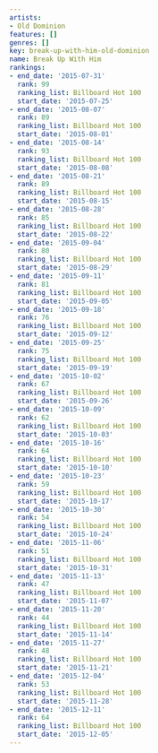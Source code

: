 ```yaml
---
artists:
- Old Dominion
features: []
genres: []
key: break-up-with-him-old-dominion
name: Break Up With Him
rankings:
- end_date: '2015-07-31'
  rank: 99
  ranking_list: Billboard Hot 100
  start_date: '2015-07-25'
- end_date: '2015-08-07'
  rank: 89
  ranking_list: Billboard Hot 100
  start_date: '2015-08-01'
- end_date: '2015-08-14'
  rank: 93
  ranking_list: Billboard Hot 100
  start_date: '2015-08-08'
- end_date: '2015-08-21'
  rank: 89
  ranking_list: Billboard Hot 100
  start_date: '2015-08-15'
- end_date: '2015-08-28'
  rank: 85
  ranking_list: Billboard Hot 100
  start_date: '2015-08-22'
- end_date: '2015-09-04'
  rank: 80
  ranking_list: Billboard Hot 100
  start_date: '2015-08-29'
- end_date: '2015-09-11'
  rank: 81
  ranking_list: Billboard Hot 100
  start_date: '2015-09-05'
- end_date: '2015-09-18'
  rank: 76
  ranking_list: Billboard Hot 100
  start_date: '2015-09-12'
- end_date: '2015-09-25'
  rank: 75
  ranking_list: Billboard Hot 100
  start_date: '2015-09-19'
- end_date: '2015-10-02'
  rank: 67
  ranking_list: Billboard Hot 100
  start_date: '2015-09-26'
- end_date: '2015-10-09'
  rank: 62
  ranking_list: Billboard Hot 100
  start_date: '2015-10-03'
- end_date: '2015-10-16'
  rank: 64
  ranking_list: Billboard Hot 100
  start_date: '2015-10-10'
- end_date: '2015-10-23'
  rank: 59
  ranking_list: Billboard Hot 100
  start_date: '2015-10-17'
- end_date: '2015-10-30'
  rank: 54
  ranking_list: Billboard Hot 100
  start_date: '2015-10-24'
- end_date: '2015-11-06'
  rank: 51
  ranking_list: Billboard Hot 100
  start_date: '2015-10-31'
- end_date: '2015-11-13'
  rank: 47
  ranking_list: Billboard Hot 100
  start_date: '2015-11-07'
- end_date: '2015-11-20'
  rank: 44
  ranking_list: Billboard Hot 100
  start_date: '2015-11-14'
- end_date: '2015-11-27'
  rank: 48
  ranking_list: Billboard Hot 100
  start_date: '2015-11-21'
- end_date: '2015-12-04'
  rank: 53
  ranking_list: Billboard Hot 100
  start_date: '2015-11-28'
- end_date: '2015-12-11'
  rank: 64
  ranking_list: Billboard Hot 100
  start_date: '2015-12-05'
---
```


